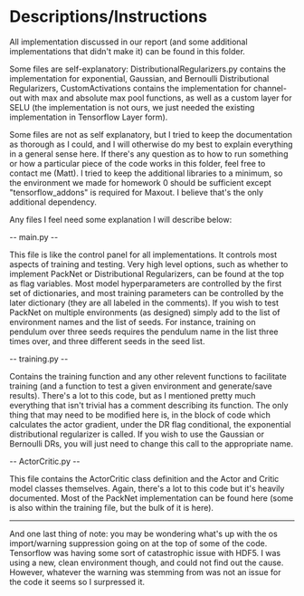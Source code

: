 # Descriptions/Instructions

All implementation discussed in our report (and some additional implementations that didn't make it) can be found in this folder. 


Some files are self-explanatory: DistributionalRegularizers.py contains the implementation for exponential, Gaussian, and Bernoulli
Distributional Regularizers, CustomActivations contains the implementation for channel-out with max and absolute max pool functions,
as well as a custom layer for SELU (the implementation is not ours, we just needed the existing implementation in Tensorflow Layer
form).


Some files are not as self explanatory, but I tried to keep the documentation as thorough as I could, and I will otherwise do my
best to explain everything in a general sense here. If there's any question as to how to run something or how a particular piece of
the code works in this folder, feel free to contact me (Matt). I tried to keep the additional libraries to a minimum, so the environment 
we made for homework 0 should be sufficient except "tensorflow_addons" is required for Maxout. I believe that's the only additional
dependency.


Any files I feel need some explanation I will describe below:




-- main.py --

This file is like the control panel for all implementations. It controls most aspects of training and testing. Very high level options,
such as whether to implement PackNet or Distributional Regularizers, can be found at the top as flag variables. Most model hyperparameters
are controlled by the first set of dictionaries, and most training parameters can be controlled by the later dictionary (they are all
labeled in the comments). If you wish to test PackNet on multiple environments (as designed) simply add to the list of environment names
and the list of seeds. For instance, training on pendulum over three seeds requires the pendulum name in the list three times over, and 
three different seeds in the seed list. 

-- training.py --

Contains the training function and any other relevent functions to facilitate training (and a function to test a given environment and 
generate/save results). There's a lot to this code, but as I mentioned pretty much everything that isn't trivial has a comment describing
its function. The only thing that may need to be modified here is, in the block of code which calculates the actor gradient, under the DR
flag conditional, the exponential distributional regularizer is called. If you wish to use the Gaussian or Bernoulli DRs, you will just 
need to change this call to the appropriate name.

-- ActorCritic.py --

This file contains the ActorCritic class definition and the Actor and Critic model classes themselves. Again, there's a lot to this code
but it's heavily documented. Most of the PackNet implementation can be found here (some is also within the training file, but the bulk
of it is here).



----
And one last thing of note: you may be wondering what's up with the os import/warning suppression going on at the top of some of the code. 
Tensorflow was having some sort of catastrophic issue with HDF5. I was using a new, clean environment though, and could not find out the
cause. However, whatever the warning was stemming from was not an issue for the code it seems so I surpressed it.
